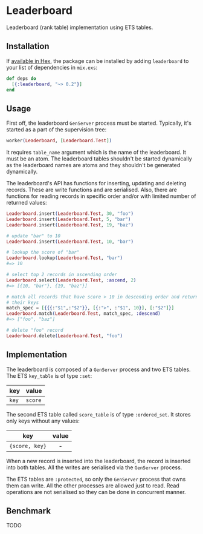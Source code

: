# Leaderboard

Leaderboard (rank table) implementation using ETS tables.

## Installation

If [available in Hex](https://hex.pm/docs/publish), the package can be installed
by adding `leaderboard` to your list of dependencies in `mix.exs`:

```elixir
def deps do
  [{:leaderboard, "~> 0.2"}]
end
```

## Usage

First off, the leaderboard `GenServer` process must be started. Typically, it's
started as a part of the supervision tree:

  ```elixir
  worker(Leaderboard, [Leaderboard.Test])
  ```

It requires `table_name` argument which is the name of the leaderboard. It
must be an atom. The leaderboard tables shouldn't be started dynamically
as the leaderboard names are atoms and they shouldn't be generated
dynamically.

The leaderboard's API has functions for inserting, updating and deleting
records. These are write functions and are serialised. Also, there are functions
for reading records in specific order and/or with limited number of returned
values:

  ```elixir
  Leaderboard.insert(Leaderboard.Test, 30, "foo")
  Leaderboard.insert(Leaderboard.Test, 5, "bar")
  Leaderboard.insert(Leaderboard.Test, 19, "baz")

  # update "bar" to 10
  Leaderboard.insert(Leaderboard.Test, 10, "bar")

  # lookup the score of "bar"
  Leaderboard.lookup(Leaderboard.Test, "bar")
  #=> 10

  # select top 2 records in ascending order
  Leaderboard.select(Leaderboard.Test, :ascend, 2)
  #=> [{10, "bar"}, {19, "baz"}]

  # match all records that have score > 10 in descending order and return
  # their keys
  match_spec = [{{{:"$1",:"$2"}}, [{:">", :"$1", 10}], [:"$2"]}]
  Leaderboard.match(Leaderboard.Test, match_spec, :descend)
  #=> ["foo", "baz"]

  # delete "foo" record
  Leaderboard.delete(Leaderboard.Test, "foo")
  ```

## Implementation

The leaderboard is composed of a `GenServer` process and two ETS tables. The
ETS `key_table` is of type `:set`:

| key   | value   |
| ----- | ------- |
| `key` | `score` |

The second ETS table called `score_table` is of type `:ordered_set`.
It stores only keys without any values:

| key            | value |
| -------------- | :---: |
| `{score, key}` | -     |

When a new record is inserted into the leaderboard, the record is inserted
into both tables. All the writes are serialised via the `GenServer` process.

The ETS tables are `:protected`, so only the `GenServer` process that owns
them can write. All the other processes are allowed just to read. Read
operations are not serialised so they can be done in concurrent manner.

## Benchmark

TODO
